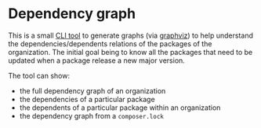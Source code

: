 # Dependency graph

This is a small [CLI tool](https://github.com/Innmind/DependencyGraph) to generate graphs (via [graphviz](https://graphviz.org)) to help understand the dependencies/dependents relations of the packages of the organization. The initial goal being to know all the packages that need to be updated when a package release a new major version.

The tool can show:
- the full dependency graph of an organization
- the dependencies of a particular package
- the dependents of a particular package within an organization
- the dependency graph from a `composer.lock`
